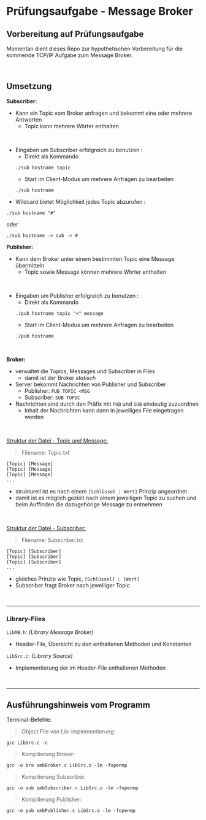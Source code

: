 # Prüfungsaufgabe - Message Broker

## Vorbereitung auf Prüfungsaufgabe

Momentan dient dieses Repo zur hypothetischen Vorbereitung 
für die kommende TCP/IP Aufgabe zum Message Broker.

<br>

## Umsetzung

**Subscriber:**
- Kann ein Topic vom Broker anfragen und bekommt eine oder mehrere Antworten
  - Topic kann mehrere Wörter enthalten
  
<br>

- Eingaben um Subscriber erfolgreich zu benutzen :
  - Direkt als Kommando
  ```
  ./sub hostname topic
  ```
  - Start im Client-Modus um mehrere Anfragen zu bearbeiten
  ```
  ./sub hostname
  ```
- Wildcard bietet Möglichkeit jedes Topic abzurufen :
```
./sub hostname "#"
```
oder
```
./sub hostname -> sub -> #
```

**Publisher:**
- Kann dem Broker unter einem bestimmten Topic eine Message übermitteln
  - Topic sowie Message können mehrere Wörter enthalten
  
<br>

- Eingaben um Publisher erfolgreich zu benutzen :
  - Direkt als Kommando
  ```
  ./pub hostname topic "<" message
  ```
  - Start im Client-Modus um mehrere Anfragen zu bearbeiten
  ```
  ./pub hostname
  ```

<br>

**Broker:**
- verwaltet die Topics, Messages und Subscriber in Files
  - damit ist der Broker *statisch*
- Server bekommt Nachrichten von Publisher und Subscriber
  - Publisher: `PUB TOPIC <MSG`
  - Subscriber: `SUB TOPIC` 
- Nachrichten sind durch den Präfix mit `PUB` und `SUB` eindeutig zuzuordnen
  - Inhalt der Nachrichten kann dann in jeweiliges File eingetragen werden

<br>

<u>Struktur der Datei - Topic und Message:</u>
> Filename: Topic.txt

    [Topic] [Message]
    [Topic] [Message]
    [Topic] [Message]
    ...

- strukturell ist es nach einem `[Schlüssel : Wert]` Prinzip angeordnet
- damit ist es möglich gezielt nach einem jeweiligen Topic zu suchen und beim Auffinden die dazugehörige Message zu entnehmen

<br>

<u>Struktur der Datei - Subscriber:</u>
> Filename: Subscriber.txt

    [Topic] [Subscriber]
    [Topic] [Subscriber]
    [Topic] [Subscriber]
    ...

- gleiches Prinzip wie Topic, `[Schlüssel] : [Wert]`
- Subscriber fragt Broker nach jeweiliger Topic

<br>

* * *




### Library-Files

`LibMB.h`: *(Library Message Broker)*
- Header-File, Übersicht zu den enthaltenen Methoden und Konstanten

`LibSrc.c`: *(Library Source)*
- Implementierung der im Header-File enthaltenen Methoden

<br>

* * *

## Ausführungshinweis vom Programm

Terminal-Befehle:

> Object File von Lib-Implementierung:

```
gcc LibSrc.c -c
```

> Kompilierung Broker:

```
gcc -o bro smbBroker.c LibSrc.o -lm -fopenmp
```

> Kompilierung Subscriber:

```
gcc -o sub smbSubscriber.c LibSrc.o -lm -fopenmp
```

> Kompilierung Publisher:

```
gcc -o pub smbPublisher.c LibSrc.o -lm -fopenmp
```
